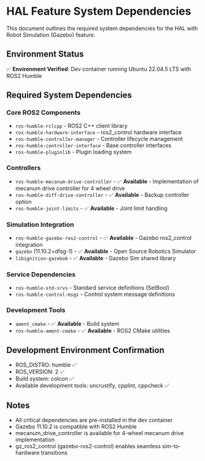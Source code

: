 # HAL Feature System Dependencies

This document outlines the required system dependencies for the HAL with Robot Simulation (Gazebo) feature.

## Environment Status
✅ **Environment Verified**: Dev container running Ubuntu 22.04.5 LTS with ROS2 Humble

## Required System Dependencies

### Core ROS2 Components
- `ros-humble-rclcpp` - ROS2 C++ client library
- `ros-humble-hardware-interface` - ros2_control hardware interface
- `ros-humble-controller-manager` - Controller lifecycle management
- `ros-humble-controller-interface` - Base controller interfaces
- `ros-humble-pluginlib` - Plugin loading system

### Controllers
- `ros-humble-mecanum-drive-controller` - ✅ **Available** - Implementation of mecanum drive controller for 4 wheel drive
- `ros-humble-diff-drive-controller` - ✅ **Available** - Backup controller option
- `ros-humble-joint-limits` - ✅ **Available** - Joint limit handling

### Simulation Integration
- `ros-humble-gazebo-ros2-control` - ✅ **Available** - Gazebo ros2_control integration
- `gazebo` (11.10.2+dfsg-1) - ✅ **Available** - Open Source Robotics Simulator
- `libignition-gazebo6` - ✅ **Available** - Gazebo Sim shared library

### Service Dependencies
- `ros-humble-std-srvs` - Standard service definitions (SetBool)
- `ros-humble-control-msgs` - Control system message definitions

### Development Tools
- `ament_cmake` - ✅ **Available** - Build system
- `ros-humble-ament-cmake` - ✅ **Available** - ROS2 CMake utilities

## Development Environment Confirmation
- ROS_DISTRO: humble ✅
- ROS_VERSION: 2 ✅
- Build system: colcon ✅
- Available development tools: uncrustify, cpplint, cppcheck ✅

## Notes
- All critical dependencies are pre-installed in the dev container
- Gazebo 11.10.2 is compatible with ROS2 Humble
- mecanum_drive_controller is available for 4-wheel mecanum drive implementation
- gz_ros2_control (gazebo-ros2-control) enables seamless sim-to-hardware transitions
